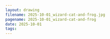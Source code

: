 ```yaml
---
layout: drawing
filename: 2025-10-01_wizard-cat-and-frog.jpg
pagename: 2025-10-01_wizard-cat-and-frog
date: 2025-10-01
tags:
---
```

